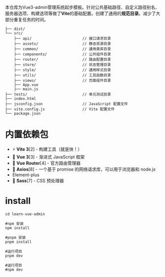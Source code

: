
本仓库为Vue3-admin管理系统起步模板。针对公共基础路径、自定义路径别名、服务器选项、构建选项等做了**Vite**的基础配置。创建了通用的**规范目录**。减少了大部分重复任务的时间。

```
├── dist/
└── src/
    ├── api/                       // 接口请求目录
    ├── assets/                    // 静态资源目录
    ├── common/                    // 通用类库目录
    ├── components/                // 公共组件目录
    ├── router/                    // 路由配置目录
    ├── store/                     // 状态管理目录
    ├── style/                     // 通用样式目录
    ├── utils/                     // 工具函数目录
    ├── views/                     // 页面组件目录
    ├── App.vue
    ├── main.js
├── tests/                         // 单元测试目录
├── index.html
├── jsconfig.json                  // JavaScript 配置文件
├── vite.config.js                 // Vite 配置文件
└── package.json
```



# 内置依赖包

* ⚡️ **Vite 3**[2] - 构建工具（就是快！）
* 🖖 **Vue 3**[3] - 渐进式 JavaScript 框架
* 🚦 **Vue Router**[4] - 官方路由管理器
* 🔗 **Axios**[8] - 一个基于 promise 的网络请求库，可以用于浏览器和 node.js
* Element-plus
* 🎨 **Sass**[7] - CSS 预处理器

# install

```
cd learn-vue-admin

#npm 安装
npm install

#pnpm 安装
pnpm install

#运行项目
pnpm dev

#运行项目
#npm dev
```
